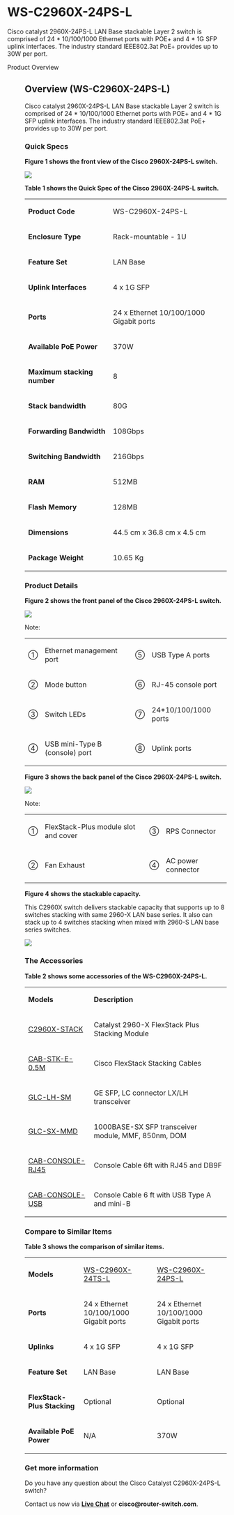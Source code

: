 # WS-C2960X-24PS-L
Cisco catalyst 2960X-24PS-L LAN Base stackable Layer 2 switch is comprised of 24 * 10/100/1000 Ethernet ports with POE+ and 4 * 1G SFP uplink interfaces. The industry standard IEEE802.3at PoE+ provides up to 30W per port.

<dl>
<dt>Product Overview</dt>
<dd>
<div>
<h2>Overview (WS-C2960X-24PS-L)</h2>
<div>
<p>Cisco catalyst 2960X-24PS-L LAN Base stackable Layer 2 switch is comprised of 24 * 10/100/1000 Ethernet ports with POE+ and 4 * 1G SFP uplink interfaces. The industry standard IEEE802.3at PoE+ provides up to 30W per port.</p>
<h3><strong>Quick Specs</strong></h3>
<p><strong>Figure 1 shows the front view of the Cisco 2960X-24PS-L switch.</strong></p>
<p><img src="http://img.router-switch.com/media/wysiwyg/WS-C2960X-24PS-L/WS-C2960X-24PS-L-1.jpg"/></p>
<p><strong>Table 1 shows the Quick Spec of the Cisco 2960X-24PS-L switch.</strong></p>
<table>
<tbody>
<tr>
<td>
<p><strong>Product Code</strong></p>
</td>
<td>
<p>WS-C2960X-24PS-L</p>
</td>
</tr>
<tr>
<td>
<p><strong>Enclosure Type</strong></p>
</td>
<td>
<p>Rack-mountable - 1U</p>
</td>
</tr>
<tr>
<td>
<p><strong>Feature Set</strong></p>
</td>
<td>
<p>LAN Base</p>
</td>
</tr>
<tr>
<td>
<p><strong>Uplink Interfaces</strong></p>
</td>
<td>
<p>4 x 1G SFP</p>
</td>
</tr>
<tr>
<td>
<p><strong>Ports</strong></p>
</td>
<td>
<p>24 x Ethernet 10/100/1000 Gigabit ports</p>
</td>
</tr>
<tr>
<td>
<p><strong>Available PoE Power</strong></p>
</td>
<td>
<p>370W</p>
</td>
</tr>
<tr>
<td>
<p><strong>Maximum stacking number</strong></p>
</td>
<td>
<p>8</p>
</td>
</tr>
<tr>
<td>
<p><strong>Stack bandwidth</strong></p>
</td>
<td>
<p>80G</p>
</td>
</tr>
<tr>
<td>
<p><strong>Forwarding Bandwidth</strong></p>
</td>
<td>
<p>108Gbps</p>
</td>
</tr>
<tr>
<td>
<p><strong>Switching Bandwidth</strong></p>
</td>
<td>
<p>216Gbps</p>
</td>
</tr>
<tr>
<td>
<p><strong>RAM</strong></p>
</td>
<td>
<p>512MB</p>
</td>
</tr>
<tr>
<td>
<p><strong>Flash Memory</strong></p>
</td>
<td>
<p>128MB</p>
</td>
</tr>
<tr>
<td>
<p><strong>Dimensions</strong></p>
</td>
<td>
<p>44.5 cm x 36.8 cm x 4.5 cm</p>
</td>
</tr>
<tr>
<td>
<p><strong>Package Weight</strong></p>
</td>
<td>
<p>10.65 Kg</p>
</td>
</tr>
</tbody>
</table>
<h3><strong>Product Details</strong></h3>
<p><strong>Figure 2 shows the front panel of the Cisco 2960X-24PS-L switch.</strong></p>
<p><img src="http://img.router-switch.com/media/wysiwyg/WS-C2960X-24PS-L/WS-C2960X-24PS-L_Front_Panel-1.jpg"/></p>
<p>Note:</p>
<table>
<tbody>
<tr>
<td>
<p>①</p>
</td>
<td>
<p>Ethernet management port</p>
</td>
<td>
<p>⑤</p>
</td>
<td>
<p>USB Type A ports</p>
</td>
</tr>
<tr>
<td>
<p>②</p>
</td>
<td>
<p>Mode button</p>
</td>
<td>
<p>⑥</p>
</td>
<td>
<p>RJ-45 console port</p>
</td>
</tr>
<tr>
<td>
<p>③</p>
</td>
<td>
<p>Switch LEDs</p>
</td>
<td>
<p>⑦</p>
</td>
<td>
<p>24*10/100/1000 ports</p>
</td>
</tr>
<tr>
<td>
<p>④</p>
</td>
<td>
<p>USB mini-Type B (console) port</p>
</td>
<td>
<p>⑧</p>
</td>
<td>
<p>Uplink ports</p>
</td>
</tr>
</tbody>
</table>
<p><strong>Figure 3 shows the back panel of the Cisco 2960X-24PS-L switch.</strong></p>
<p><img src="http://img.router-switch.com/media/wysiwyg/WS-C2960X-24PS-L/ws-c2960x-24ps-l_back_panel.jpg"/></p>
<p>Note:</p>
<table>
<tbody>
<tr>
<td>
<p>①</p>
</td>
<td>
<p>FlexStack-Plus module slot and cover</p>
</td>
<td>
<p>③</p>
</td>
<td>
<p>RPS Connector</p>
</td>
</tr>
<tr>
<td>
<p>②</p>
</td>
<td>
<p>Fan Exhaust</p>
</td>
<td>
<p>④</p>
</td>
<td>
<p>AC power connector</p>
</td>
</tr>
</tbody>
</table>
<p><strong>Figure 4 shows the stackable capacity.</strong></p>
<p>This C2960X switch delivers stackable capacity that supports up to 8 switches stacking with same 2960-X LAN base series. It also can stack up to 4 switches stacking when mixed with 2960-S LAN base series switches.</p>
<p><img src="http://img.router-switch.com/media/wysiwyg/WS-C2960X-24PS-L/stack_switches.jpg"/></p>
<h3><strong>The Accessories </strong></h3>
<p><strong>Table 2 shows some accessories of the WS-C2960X-24PS-L.</strong></p>
<table>
<tbody>
<tr>
<td>
<p><strong>Models</strong></p>
</td>
<td>
<p><strong>Description</strong></p>
</td>
</tr>
<tr>
<td>
<p><a href="http://www.router-switch.com/c2960x-stack-p-5275.html">C2960X-STACK</a></p>
</td>
<td>
<p>Catalyst 2960-X FlexStack Plus Stacking Module</p>
</td>
</tr>
<tr>
<td>
<p><a href="http://www.router-switch.com/cab-stk-e-0-5m-p-4824.html">CAB-STK-E-0.5M</a></p>
</td>
<td>
<p>Cisco FlexStack Stacking Cables</p>
</td>
</tr>
<tr>
<td>
<p><a href="http://www.router-switch.com/glc-lh-sm-p-1748.html">GLC-LH-SM</a></p>
</td>
<td>
<p>GE SFP, LC connector LX/LH transceiver</p>
</td>
</tr>
<tr>
<td>
<p><a href="http://www.router-switch.com/glc-sx-mmd-p-4958.html">GLC-SX-MMD</a></p>
</td>
<td>
<p>1000BASE-SX SFP transceiver module, MMF, 850nm, DOM</p>
</td>
</tr>
<tr>
<td>
<p><a href="http://www.router-switch.com/cab-console-rj45-p-4939.html">CAB-CONSOLE-RJ45</a></p>
</td>
<td>
<p>Console Cable 6ft with RJ45 and DB9F</p>
</td>
</tr>
<tr>
<td>
<p><a href="http://www.router-switch.com/cab-console-usb-p-4951.html">CAB-CONSOLE-USB</a></p>
</td>
<td>
<p>Console Cable 6 ft with USB Type A and mini-B</p>
</td>
</tr>
</tbody>
</table>
<h3><strong>Compare to Similar Items</strong></h3>
<p><strong>Table 3 shows the comparison of similar items.</strong></p>
<table>
<tbody>
<tr>
<td>
<p><strong>Models</strong></p>
</td>
<td>
<p><a href="http://www.router-switch.com/ws-c2960x-24ts-l-p-5268.html">WS-C2960X-24TS-L</a></p>
</td>
<td>
<p><a href="http://www.router-switch.com/ws-c2960x-24ps-l-p-5265.html">WS-C2960X-24PS-L</a></p>
</td>
</tr>
<tr>
<td>
<p><strong>Ports</strong></p>
</td>
<td>
<p>24 x Ethernet 10/100/1000 Gigabit ports</p>
</td>
<td>
<p>24 x Ethernet 10/100/1000 Gigabit ports</p>
</td>
</tr>
<tr>
<td>
<p><strong>Uplinks</strong></p>
</td>
<td>
<p>4 x 1G SFP</p>
</td>
<td>
<p>4 x 1G SFP</p>
</td>
</tr>
<tr>
<td>
<p><strong>Feature Set</strong></p>
</td>
<td>
<p>LAN Base</p>
</td>
<td>
<p>LAN Base</p>
</td>
</tr>
<tr>
<td>
<p><strong>FlexStack-Plus Stacking</strong></p>
</td>
<td>
<p>Optional</p>
</td>
<td>
<p>Optional</p>
</td>
</tr>
<tr>
<td>
<p><strong>Available PoE Power</strong></p>
</td>
<td>
<p>N/A</p>
</td>
<td>
<p>370W</p>
</td>
</tr>
</tbody>
</table>
<h3><strong>Get more information</strong></h3>
<p>Do you have any question about the Cisco Catalyst C2960X-24PS-L switch?</p>
<p>Contact us now via <a href="http://chat.router-switch.com/chat.php"><strong>Live Chat</strong></a> or <strong>cisco@router-switch.com</strong>.</p>
</div>
</div>
</dd>
